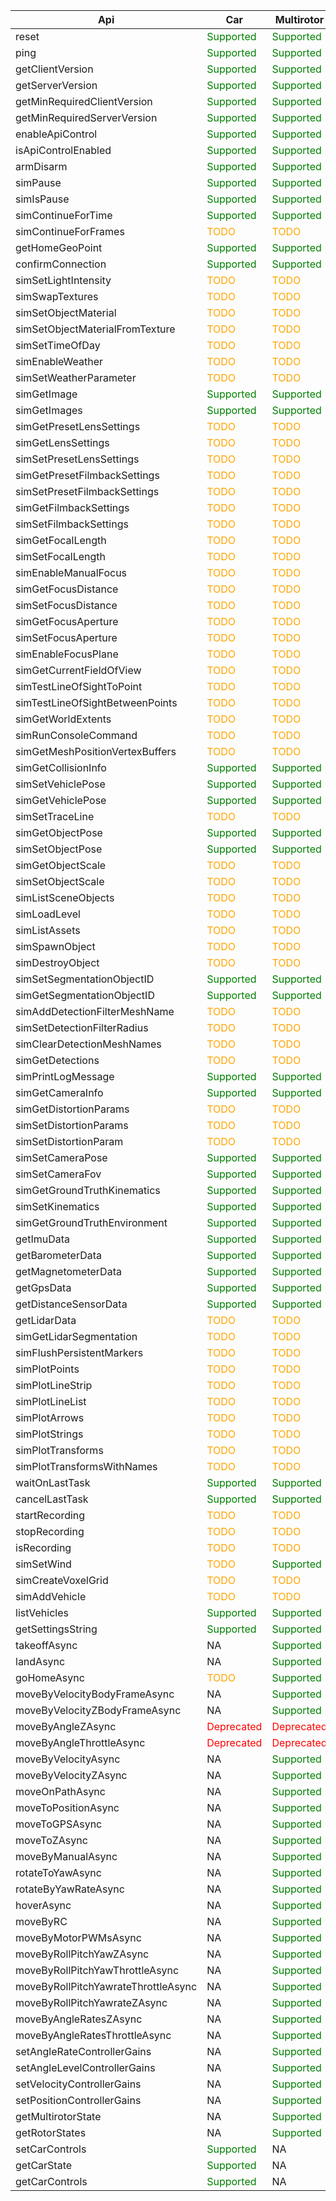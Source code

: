 | **Api** | **Car** | **Multirotor** |
|---|---|---|
| reset | <span style="color:green">Supported</span> | <span style="color:green">Supported</span> |
| ping | <span style="color:green">Supported</span> | <span style="color:green">Supported</span> |
| getClientVersion | <span style="color:green">Supported</span> | <span style="color:green">Supported</span> |
| getServerVersion | <span style="color:green">Supported</span> | <span style="color:green">Supported</span> |
| getMinRequiredClientVersion | <span style="color:green">Supported</span> | <span style="color:green">Supported</span> |
| getMinRequiredServerVersion | <span style="color:green">Supported</span> | <span style="color:green">Supported</span> |
| enableApiControl | <span style="color:green">Supported</span> | <span style="color:green">Supported</span> |
| isApiControlEnabled | <span style="color:green">Supported</span> | <span style="color:green">Supported</span> |
| armDisarm | <span style="color:green">Supported</span> | <span style="color:green">Supported</span> |
| simPause | <span style="color:green">Supported</span> | <span style="color:green">Supported</span> |
| simIsPause | <span style="color:green">Supported</span> | <span style="color:green">Supported</span> |
| simContinueForTime | <span style="color:green">Supported</span> | <span style="color:green">Supported</span> |
| simContinueForFrames | <span style="color:orange">TODO</span> | <span style="color:orange">TODO</span> |
| getHomeGeoPoint | <span style="color:green">Supported</span> | <span style="color:green">Supported</span> |
| confirmConnection | <span style="color:green">Supported</span> | <span style="color:green">Supported</span> |
| simSetLightIntensity | <span style="color:orange">TODO</span> | <span style="color:orange">TODO</span> |
| simSwapTextures | <span style="color:orange">TODO</span> | <span style="color:orange">TODO</span> |
| simSetObjectMaterial | <span style="color:orange">TODO</span> | <span style="color:orange">TODO</span> |
| simSetObjectMaterialFromTexture | <span style="color:orange">TODO</span> | <span style="color:orange">TODO</span> |
| simSetTimeOfDay | <span style="color:orange">TODO</span> | <span style="color:orange">TODO</span> |
| simEnableWeather | <span style="color:orange">TODO</span> | <span style="color:orange">TODO</span> |
| simSetWeatherParameter | <span style="color:orange">TODO</span> | <span style="color:orange">TODO</span> |
| simGetImage | <span style="color:green">Supported</span> | <span style="color:green">Supported</span> |
| simGetImages | <span style="color:green">Supported</span> | <span style="color:green">Supported</span> |
| simGetPresetLensSettings | <span style="color:orange">TODO</span> | <span style="color:orange">TODO</span> |
| simGetLensSettings | <span style="color:orange">TODO</span> | <span style="color:orange">TODO</span> |
| simSetPresetLensSettings | <span style="color:orange">TODO</span> | <span style="color:orange">TODO</span> |
| simGetPresetFilmbackSettings | <span style="color:orange">TODO</span> | <span style="color:orange">TODO</span> |
| simSetPresetFilmbackSettings | <span style="color:orange">TODO</span> | <span style="color:orange">TODO</span> |
| simGetFilmbackSettings | <span style="color:orange">TODO</span> | <span style="color:orange">TODO</span> |
| simSetFilmbackSettings | <span style="color:orange">TODO</span> | <span style="color:orange">TODO</span> |
| simGetFocalLength | <span style="color:orange">TODO</span> | <span style="color:orange">TODO</span> |
| simSetFocalLength | <span style="color:orange">TODO</span> | <span style="color:orange">TODO</span> |
| simEnableManualFocus | <span style="color:orange">TODO</span> | <span style="color:orange">TODO</span> |
| simGetFocusDistance | <span style="color:orange">TODO</span> | <span style="color:orange">TODO</span> |
| simSetFocusDistance | <span style="color:orange">TODO</span> | <span style="color:orange">TODO</span> |
| simGetFocusAperture | <span style="color:orange">TODO</span> | <span style="color:orange">TODO</span> |
| simSetFocusAperture | <span style="color:orange">TODO</span> | <span style="color:orange">TODO</span> |
| simEnableFocusPlane | <span style="color:orange">TODO</span> | <span style="color:orange">TODO</span> |
| simGetCurrentFieldOfView | <span style="color:orange">TODO</span> | <span style="color:orange">TODO</span> |
| simTestLineOfSightToPoint | <span style="color:orange">TODO</span> | <span style="color:orange">TODO</span> |
| simTestLineOfSightBetweenPoints | <span style="color:orange">TODO</span> | <span style="color:orange">TODO</span> |
| simGetWorldExtents | <span style="color:orange">TODO</span> | <span style="color:orange">TODO</span> |
| simRunConsoleCommand | <span style="color:orange">TODO</span> | <span style="color:orange">TODO</span> |
| simGetMeshPositionVertexBuffers | <span style="color:orange">TODO</span> | <span style="color:orange">TODO</span> |
| simGetCollisionInfo | <span style="color:green">Supported</span> | <span style="color:green">Supported</span> |
| simSetVehiclePose | <span style="color:green">Supported</span> | <span style="color:green">Supported</span> |
| simGetVehiclePose | <span style="color:green">Supported</span> | <span style="color:green">Supported</span> |
| simSetTraceLine | <span style="color:orange">TODO</span> | <span style="color:orange">TODO</span> |
| simGetObjectPose | <span style="color:green">Supported</span> | <span style="color:green">Supported</span> |
| simSetObjectPose | <span style="color:green">Supported</span> | <span style="color:green">Supported</span> |
| simGetObjectScale | <span style="color:orange">TODO</span> | <span style="color:orange">TODO</span> |
| simSetObjectScale | <span style="color:orange">TODO</span> | <span style="color:orange">TODO</span> |
| simListSceneObjects | <span style="color:orange">TODO</span> | <span style="color:orange">TODO</span> |
| simLoadLevel | <span style="color:orange">TODO</span> | <span style="color:orange">TODO</span> |
| simListAssets | <span style="color:orange">TODO</span> | <span style="color:orange">TODO</span> |
| simSpawnObject | <span style="color:orange">TODO</span> | <span style="color:orange">TODO</span> |
| simDestroyObject | <span style="color:orange">TODO</span> | <span style="color:orange">TODO</span> |
| simSetSegmentationObjectID | <span style="color:green">Supported</span> | <span style="color:green">Supported</span> |
| simGetSegmentationObjectID | <span style="color:green">Supported</span> | <span style="color:green">Supported</span> |
| simAddDetectionFilterMeshName | <span style="color:orange">TODO</span> | <span style="color:orange">TODO</span> |
| simSetDetectionFilterRadius | <span style="color:orange">TODO</span> | <span style="color:orange">TODO</span> |
| simClearDetectionMeshNames | <span style="color:orange">TODO</span> | <span style="color:orange">TODO</span> |
| simGetDetections | <span style="color:orange">TODO</span> | <span style="color:orange">TODO</span> |
| simPrintLogMessage | <span style="color:green">Supported</span> | <span style="color:green">Supported</span> |
| simGetCameraInfo | <span style="color:green">Supported</span> | <span style="color:green">Supported</span> |
| simGetDistortionParams | <span style="color:orange">TODO</span> | <span style="color:orange">TODO</span> |
| simSetDistortionParams | <span style="color:orange">TODO</span> | <span style="color:orange">TODO</span> |
| simSetDistortionParam | <span style="color:orange">TODO</span> | <span style="color:orange">TODO</span> |
| simSetCameraPose | <span style="color:green">Supported</span> | <span style="color:green">Supported</span> |
| simSetCameraFov | <span style="color:green">Supported</span> | <span style="color:green">Supported</span> |
| simGetGroundTruthKinematics | <span style="color:green">Supported</span> | <span style="color:green">Supported</span> |
| simSetKinematics | <span style="color:green">Supported</span> | <span style="color:green">Supported</span> |
| simGetGroundTruthEnvironment | <span style="color:green">Supported</span> | <span style="color:green">Supported</span> |
| getImuData | <span style="color:green">Supported</span> | <span style="color:green">Supported</span> |
| getBarometerData | <span style="color:green">Supported</span> | <span style="color:green">Supported</span> |
| getMagnetometerData | <span style="color:green">Supported</span> | <span style="color:green">Supported</span> |
| getGpsData | <span style="color:green">Supported</span> | <span style="color:green">Supported</span> |
| getDistanceSensorData | <span style="color:green">Supported</span> | <span style="color:green">Supported</span> |
| getLidarData | <span style="color:orange">TODO</span> | <span style="color:orange">TODO</span> |
| simGetLidarSegmentation | <span style="color:orange">TODO</span> | <span style="color:orange">TODO</span> |
| simFlushPersistentMarkers | <span style="color:orange">TODO</span> | <span style="color:orange">TODO</span> |
| simPlotPoints | <span style="color:orange">TODO</span> | <span style="color:orange">TODO</span> |
| simPlotLineStrip | <span style="color:orange">TODO</span> | <span style="color:orange">TODO</span> |
| simPlotLineList | <span style="color:orange">TODO</span> | <span style="color:orange">TODO</span> |
| simPlotArrows | <span style="color:orange">TODO</span> | <span style="color:orange">TODO</span> |
| simPlotStrings | <span style="color:orange">TODO</span> | <span style="color:orange">TODO</span> |
| simPlotTransforms | <span style="color:orange">TODO</span> | <span style="color:orange">TODO</span> |
| simPlotTransformsWithNames | <span style="color:orange">TODO</span> | <span style="color:orange">TODO</span> |
| waitOnLastTask | <span style="color:green">Supported</span> | <span style="color:green">Supported</span> |
| cancelLastTask | <span style="color:green">Supported</span> | <span style="color:green">Supported</span> |
| startRecording | <span style="color:orange">TODO</span> | <span style="color:orange">TODO</span> |
| stopRecording | <span style="color:orange">TODO</span> | <span style="color:orange">TODO</span> |
| isRecording | <span style="color:orange">TODO</span> | <span style="color:orange">TODO</span> |
| simSetWind | <span style="color:orange">TODO</span> | <span style="color:green">Supported</span> |
| simCreateVoxelGrid | <span style="color:orange">TODO</span> | <span style="color:orange">TODO</span> |
| simAddVehicle | <span style="color:orange">TODO</span> | <span style="color:orange">TODO</span> |
| listVehicles | <span style="color:green">Supported</span> | <span style="color:green">Supported</span> |
| getSettingsString | <span style="color:green">Supported</span> | <span style="color:green">Supported</span> |
| takeoffAsync | NA | <span style="color:green">Supported</span> |
| landAsync | NA | <span style="color:green">Supported</span> |
| goHomeAsync | <span style="color:orange">TODO</span> | <span style="color:green">Supported</span> |
| moveByVelocityBodyFrameAsync | NA | <span style="color:green">Supported</span> |
| moveByVelocityZBodyFrameAsync | NA | <span style="color:green">Supported</span> |
| moveByAngleZAsync | <span style="color:red">Deprecated</span> | <span style="color:red">Deprecated</span> |
| moveByAngleThrottleAsync | <span style="color:red">Deprecated</span> | <span style="color:red">Deprecated</span> |
| moveByVelocityAsync | NA | <span style="color:green">Supported</span> |
| moveByVelocityZAsync | NA | <span style="color:green">Supported</span> |
| moveOnPathAsync | NA | <span style="color:green">Supported</span> |
| moveToPositionAsync | NA | <span style="color:green">Supported</span> |
| moveToGPSAsync | NA | <span style="color:green">Supported</span> |
| moveToZAsync | NA | <span style="color:green">Supported</span> |
| moveByManualAsync | NA | <span style="color:green">Supported</span> |
| rotateToYawAsync | NA | <span style="color:green">Supported</span> |
| rotateByYawRateAsync | NA | <span style="color:green">Supported</span> |
| hoverAsync | NA | <span style="color:green">Supported</span> |
| moveByRC | NA | <span style="color:green">Supported</span> |
| moveByMotorPWMsAsync | NA | <span style="color:green">Supported</span> |
| moveByRollPitchYawZAsync | NA | <span style="color:green">Supported</span> |
| moveByRollPitchYawThrottleAsync | NA | <span style="color:green">Supported</span> |
| moveByRollPitchYawrateThrottleAsync | NA | <span style="color:green">Supported</span> |
| moveByRollPitchYawrateZAsync | NA | <span style="color:green">Supported</span> |
| moveByAngleRatesZAsync | NA | <span style="color:green">Supported</span> |
| moveByAngleRatesThrottleAsync | NA | <span style="color:green">Supported</span> |
| setAngleRateControllerGains | NA | <span style="color:green">Supported</span> |
| setAngleLevelControllerGains | NA | <span style="color:green">Supported</span> |
| setVelocityControllerGains | NA | <span style="color:green">Supported</span> |
| setPositionControllerGains | NA | <span style="color:green">Supported</span> |
| getMultirotorState | NA | <span style="color:green">Supported</span> |
| getRotorStates | NA | <span style="color:green">Supported</span> |
| setCarControls | <span style="color:green">Supported</span> | NA |
| getCarState | <span style="color:green">Supported</span> | NA |
| getCarControls | <span style="color:green">Supported</span> | NA |
